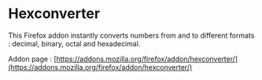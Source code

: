 # Hexconverter #

This Firefox addon instantly converts numbers from and to different formats : decimal, binary, octal and hexadecimal.

Addon page : [https://addons.mozilla.org/firefox/addon/hexconverter/](https://addons.mozilla.org/firefox/addon/hexconverter/)